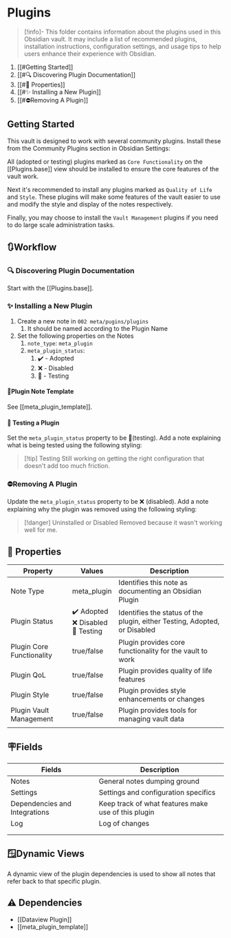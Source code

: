 # Plugins

> [!info]-
> This folder contains information about the plugins used in this Obsidian vault. It may include a list of recommended plugins, installation instructions, configuration settings, and usage tips to help users enhance their experience with Obsidian.

1. [[#Getting Started]]
2. [[#🔍 Discovering Plugin Documentation]]
3. [[#🔩 Properties]]
4. [[#✨ Installing a New Plugin]]
5. [[#⛔Removing A Plugin]]

## Getting Started

This vault is designed to work with several community plugins. Install these from the Community Plugins section in Obsidian Settings:

All (adopted or testing) plugins marked as `Core Functionality` on the [[Plugins.base]] view should be installed to ensure the core features of the vault work.

Next it's recommended to install any plugins marked as `Quality of Life` and `Style`. These plugins will make some features of the vault easier to use and modify the style and display of the notes respectively.

Finally, you may choose to install the `Vault Management` plugins if you need to do large scale administration tasks.

## 🔃Workflow

### 🔍 Discovering Plugin Documentation

Start with the [[Plugins.base]].

### ✨ Installing a New Plugin

1. Create a new note in `002 meta/pugins/plugins`
	1. It should be named according to the Plugin Name
2. Set the following properties on the Notes
	1. `note_type`: `meta_plugin`
	2. `meta_plugin_status`: 
		1. ✔️ - Adopted
		2. ❌ - Disabled
		3. 🧪 - Testing

#### 📃Plugin Note Template

See [[meta_plugin_template]].

#### 🧪 Testing a Plugin

Set the `meta_plugin_status` property to be 🧪(testing). Add a note explaining what is being tested using the following styling:

> [!tip] Testing
> Still working on getting the right configuration that doesn't add too much friction.

### ⛔Removing A Plugin

Update the `meta_plugin_status` property to be ❌ (disabled). Add a note explaining why the plugin was removed using the following styling:

> [!danger] Uninstalled or Disabled
> Removed because it wasn't working well for me.

## 🔩 Properties

| Property                  | Values                                 | Description                                                               |
| ------------------------- | -------------------------------------- | ------------------------------------------------------------------------- |
| Note Type                 | meta_plugin                            | Identifies this note as documenting an Obsidian Plugin                    |
| Plugin Status             | ✔️ Adopted<br>❌ Disabled<br>🧪 Testing | Identifies the status of the plugin, either Testing, Adopted, or Disabled |
| Plugin Core Functionality | true/false                             | Plugin provides core functionality for the vault to work                  |
| Plugin QoL                | true/false                             | Plugin provides quality of life features                                  |
| Plugin Style              | true/false                             | Plugin provides style enhancements or changes                             |
| Plugin Vault Management   | true/false                             | Plugin provides tools for managing vault data                             |
|                           |                                        |                                                                           |

## 🪧Fields

| Fields                        | Description                                         |
| ----------------------------- | --------------------------------------------------- |
| Notes                         | General notes dumping ground                        |
| Settings                      | Settings and configuration specifics                |
| Dependencies and Integrations | Keep track of what features make use of this plugin |
| Log                           | Log of changes                                      |
|                               |                                                     |
|                               |                                                     |

## 🪟Dynamic Views

A dynamic view of the plugin dependencies is used to show all notes that refer back to that specific plugin.

## ⚠️ Dependencies

- [[Dataview Plugin]]
- [[meta_plugin_template]]
